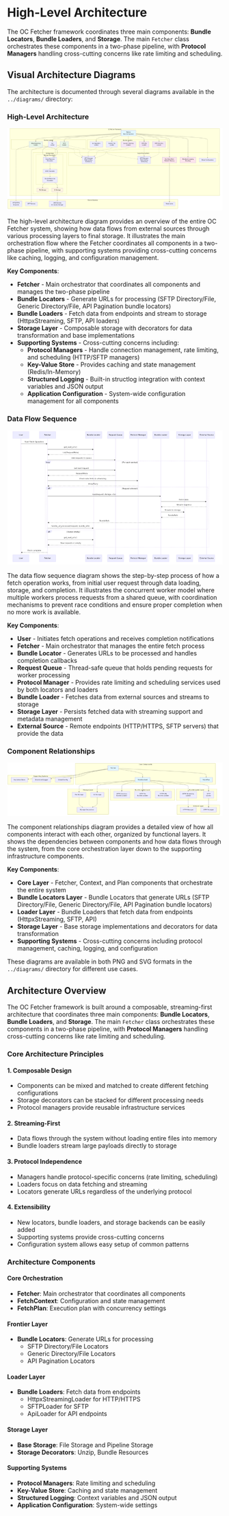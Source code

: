 # High-Level Architecture

The OC Fetcher framework coordinates three main components: **Bundle Locators**, **Bundle Loaders**, and **Storage**. The main `Fetcher` class orchestrates these components in a two-phase pipeline, with **Protocol Managers** handling cross-cutting concerns like rate limiting and scheduling.

## Visual Architecture Diagrams

The architecture is documented through several diagrams available in the `../diagrams/` directory:

### High-Level Architecture
![High-Level Architecture](../diagrams/png/high_level_architecture.png)

The high-level architecture diagram provides an overview of the entire OC Fetcher system, showing how data flows from external sources through various processing layers to final storage. It illustrates the main orchestration flow where the Fetcher coordinates all components in a two-phase pipeline, with supporting systems providing cross-cutting concerns like caching, logging, and configuration management.

**Key Components**:

- **Fetcher** - Main orchestrator that coordinates all components and manages the two-phase pipeline
- **Bundle Locators** - Generate URLs for processing (SFTP Directory/File, Generic Directory/File, API Pagination bundle locators)
- **Bundle Loaders** - Fetch data from endpoints and stream to storage (HttpxStreaming, SFTP, API loaders)
- **Storage Layer** - Composable storage with decorators for data transformation and base implementations
- **Supporting Systems** - Cross-cutting concerns including:
  - **Protocol Managers** - Handle connection management, rate limiting, and scheduling (HTTP/SFTP managers)
  - **Key-Value Store** - Provides caching and state management (Redis/In-Memory)
  - **Structured Logging** - Built-in structlog integration with context variables and JSON output
  - **Application Configuration** - System-wide configuration management for all components

### Data Flow Sequence
![Data Flow Sequence](../diagrams/png/data_flow_sequence.png)

The data flow sequence diagram shows the step-by-step process of how a fetch operation works, from initial user request through data loading, storage, and completion. It illustrates the concurrent worker model where multiple workers process requests from a shared queue, with coordination mechanisms to prevent race conditions and ensure proper completion when no more work is available.

**Key Components**:

- **User** - Initiates fetch operations and receives completion notifications
- **Fetcher** - Main orchestrator that manages the entire fetch process
- **Bundle Locator** - Generates URLs to be processed and handles completion callbacks
- **Request Queue** - Thread-safe queue that holds pending requests for worker processing
- **Protocol Manager** - Provides rate limiting and scheduling services used by both locators and loaders
- **Bundle Loader** - Fetches data from external sources and streams to storage
- **Storage Layer** - Persists fetched data with streaming support and metadata management
- **External Source** - Remote endpoints (HTTP/HTTPS, SFTP servers) that provide the data

### Component Relationships
![Component Relationships](../diagrams/png/component_relationships.png)

The component relationships diagram provides a detailed view of how all components interact with each other, organized by functional layers. It shows the dependencies between components and how data flows through the system, from the core orchestration layer down to the supporting infrastructure components.

**Key Components**:

- **Core Layer** - Fetcher, Context, and Plan components that orchestrate the entire system
- **Bundle Locators Layer** - Bundle Locators that generate URLs (SFTP Directory/File, Generic Directory/File, API Pagination bundle locators)
- **Loader Layer** - Bundle Loaders that fetch data from endpoints (HttpxStreaming, SFTP, API)
- **Storage Layer** - Base storage implementations and decorators for data transformation
- **Supporting Systems** - Cross-cutting concerns including protocol management, caching, logging, and configuration

These diagrams are available in both PNG and SVG formats in the `../diagrams/` directory for different use cases.

## Architecture Overview

The OC Fetcher framework is built around a composable, streaming-first architecture that coordinates three main components: **Bundle Locators**, **Bundle Loaders**, and **Storage**. The main `Fetcher` class orchestrates these components in a two-phase pipeline, with **Protocol Managers** handling cross-cutting concerns like rate limiting and scheduling.

### Core Architecture Principles

#### 1. **Composable Design**
- Components can be mixed and matched to create different fetching configurations
- Storage decorators can be stacked for different processing needs
- Protocol managers provide reusable infrastructure services

#### 2. **Streaming-First**
- Data flows through the system without loading entire files into memory
- Bundle loaders stream large payloads directly to storage


#### 3. **Protocol Independence**
- Managers handle protocol-specific concerns (rate limiting, scheduling)
- Loaders focus on data fetching and streaming
- Locators generate URLs regardless of the underlying protocol

#### 4. **Extensibility**
- New locators, bundle loaders, and storage backends can be easily added
- Supporting systems provide cross-cutting concerns
- Configuration system allows easy setup of common patterns

### Architecture Components

#### **Core Orchestration**
- **Fetcher**: Main orchestrator that coordinates all components
- **FetchContext**: Configuration and state management
- **FetchPlan**: Execution plan with concurrency settings

#### **Frontier Layer**
- **Bundle Locators**: Generate URLs for processing
  - SFTP Directory/File Locators
  - Generic Directory/File Locators
  - API Pagination Locators

#### **Loader Layer**
- **Bundle Loaders**: Fetch data from endpoints
  - HttpxStreamingLoader for HTTP/HTTPS
  - SFTPLoader for SFTP
  - ApiLoader for API endpoints

#### **Storage Layer**
- **Base Storage**: File Storage and Pipeline Storage
- **Storage Decorators**: Unzip, Bundle Resources

#### **Supporting Systems**
- **Protocol Managers**: Rate limiting and scheduling
- **Key-Value Store**: Caching and state management
- **Structured Logging**: Context variables and JSON output
- **Application Configuration**: System-wide settings
